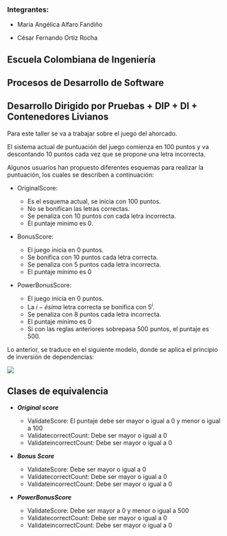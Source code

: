 ﻿### Integrantes:

* Maria Angélica Alfaro Fandiño
 
* César Fernando Ortiz Rocha

## Escuela Colombiana de Ingeniería

## Procesos de Desarrollo de Software

## Desarrollo Dirigido por Pruebas + DIP + DI + Contenedores Livianos


Para este taller se va a trabajar sobre el juego del ahorcado.

El sistema actual de puntuación del juego comienza en 100 puntos y va
descontando 10 puntos cada vez que se propone una letra incorrecta.

Algunos usuarios han propuesto diferentes esquemas para realizar la
puntuación, los cuales se describen a continuación:

* OriginalScore: 
    * Es el esquema actual, se inicia con 100 puntos.
    * No se bonifican las letras correctas.
    * Se penaliza con 10 puntos con cada letra incorrecta.
    * El puntaje minimo es 0.

* BonusScore: 
    * El juego inicia en 0 puntos.
    * Se bonifica con 10 puntos cada letra correcta.
    * Se penaliza con 5 puntos cada letra incorrecta.
    * El puntaje mínimo es 0
    
* PowerBonusScore:
    * El juego inicia en 0 puntos.
    * La $i-ésima$ letra correcta se bonifica con $5^i$.
    * Se penaliza con 8 puntos cada letra incorrecta.
    * El puntaje mínimo es 0
    * Si con las reglas anteriores sobrepasa 500 puntos, el puntaje es
      500.

Lo anterior, se traduce en el siguiente modelo, donde se aplica el
principio de inversión de dependencias:

![](img/model.png)

## Clases de equivalencia

* ***Original score*** 
    * ValidateScore: El puntaje debe ser mayor o igual a 0 y menor o igual a 100 
    * ValidatecorrectCount: Debe ser mayor o igual a 0
    * ValidateincorrectCount: Debe ser mayor o igual a 0

* ***Bonus Score*** 
    * ValidateScore: Debe ser mayor o igual a 0
    * ValidatecorrectCount: Debe ser mayor o igual a 0
    * ValidateincorrectCount: Debe ser mayor o igual a 0

* ***PowerBonusScore*** 
    * ValidateScore: Debe ser mayor a 0 y menor o igual a 500
    * ValidatecorrectCount: Debe ser mayor o igual a 0
    * ValidateincorrectCount: Debe ser mayor o igual a 0 


